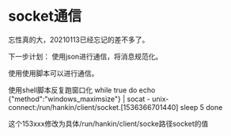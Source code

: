 # socket通信


忘性真的大，20210113已经忘记的差不多了。


下一步计划：
使用json进行通信，将消息规范化。

使用使用脚本可以进行通信。


使用shell脚本反复跑窗口化
while true
do
    echo {\"method\":\"windows_maximsize\"} | socat - unix-connect:/run/hankin/client/socket.[1536366701440]
    sleep  5
done

这个153xxx修改为具体/run/hankin/client/socke路径socket的值

